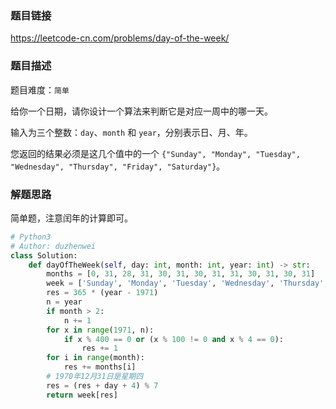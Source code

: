 ### 题目链接
https://leetcode-cn.com/problems/day-of-the-week/

### 题目描述
题目难度：```简单```

给你一个日期，请你设计一个算法来判断它是对应一周中的哪一天。

输入为三个整数：```day```、```month``` 和 ```year```，分别表示日、月、年。

您返回的结果必须是这几个值中的一个 ```{"Sunday", "Monday", "Tuesday", "Wednesday", "Thursday", "Friday", "Saturday"}```。

### 解题思路
简单题，注意闰年的计算即可。

```python
# Python3
# Author: duzhenwei
class Solution:
    def dayOfTheWeek(self, day: int, month: int, year: int) -> str:
        months = [0, 31, 28, 31, 30, 31, 30, 31, 31, 30, 31, 30, 31]
        week = ['Sunday', 'Monday', 'Tuesday', 'Wednesday', 'Thursday', 'Friday', 'Saturday']
        res = 365 * (year - 1971)
        n = year
        if month > 2:
            n += 1
        for x in range(1971, n):
            if x % 400 == 0 or (x % 100 != 0 and x % 4 == 0):
                res += 1
        for i in range(month):
            res += months[i]
        # 1970年12月31日是星期四
        res = (res + day + 4) % 7
        return week[res]
```